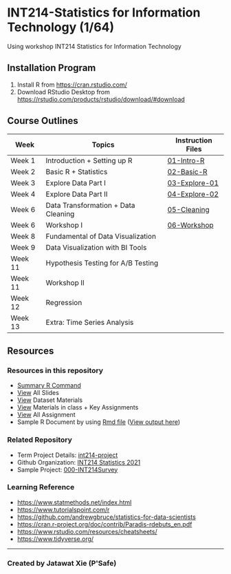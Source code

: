 # INT214-Statistics for Information Technology (1/64)

Using workshop INT214 Statistics for Information Technology

## Installation Program

1. Install R from https://cran.rstudio.com/
2. Download RStudio Desktop from https://rstudio.com/products/rstudio/download/#download

## Course Outlines

| Week    | Topics                              | Instruction Files                          |
| ------- | ----------------------------------- | ------------------------------------------ |
| Week 1  | Introduction + Setting up R         | [01-Intro-R](workshop/01-intro-R.md)       |
| Week 2  | Basic R + Statistics                | [02-Basic-R](workshop/02-Basic-R.md)       |
| Week 3  | Explore Data Part I                 | [03-Explore-01](workshop/03-Explore-01.md) |
| Week 4  | Explore Data Part II                | [04-Explore-02](workshop/04-Explore-02.md) |
| Week 6  | Data Transformation + Data Cleaning | [05-Cleaning](workshop/05-Cleaning.md)     |
| Week 6  | Workshop I                          | [06-Workshop](workshop/06-Workshop1.md)    |
| Week 8  | Fundamental of Data Visualization   |                                            |
| Week 9  | Data Visualization with BI Tools    |                                            |
| Week 11 | Hypothesis Testing for A/B Testing  |                                            |
| Week 11 | Workshop II                         |                                            |
| Week 12 | Regression                          |                                            |
| Week 13 | Extra: Time Series Analysis         |                                            |

## Resources
### Resources in this repository

- [Summary R Command](workshop/Summary.md)
- [View](https://drive.google.com/drive/folders/1Bi58GdQ19Te8JdCM7slyJdocpu8JudEc) All Slides
- [View](https://github.com/safesit23/INT214-Statistics/tree/main/datasets) Dataset Materials
- [View](https://github.com/safesit23/INT214-Statistics/tree/main/files) Materials in class + Key Assignments
- [View](https://github.com/safesit23/INT214-Statistics/tree/main/assignment) All Assignment
- Sample R Document by using [Rmd file](https://github.com/safesit23/INT214-Statistics/blob/main/files/SampleRDoc.Rmd) ([View output here](https://safesit23.github.io/INT214-Statistics/files/SampleRDoc.html))

### Related Repository
- Term Project Details: [int214-project](https://github.com/sit-2021-int214/int214-project)
- Github Organization: [INT214 Statistics 2021](https://github.com/sit-2021-int214)
- Sample Project: [000-INT214Survey](https://github.com/sit-2021-int214/000-INT214Survey)

### Learning Reference

- https://www.statmethods.net/index.html
- https://www.tutorialspoint.com/r
- https://github.com/andrewgbruce/statistics-for-data-scientists
- https://cran.r-project.org/doc/contrib/Paradis-rdebuts_en.pdf
- https://www.rstudio.com/resources/cheatsheets/
- https://www.tidyverse.org/

_________________
### Created by Jatawat Xie (P'Safe)
